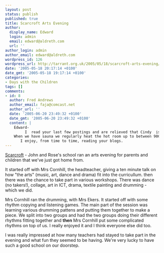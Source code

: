 ```yaml
---
layout: post
status: publish
published: true
title: Scarcroft Arts Evening
author:
  display_name: Edward
  login: admin
  email: edward@aldreth.com
  url: ''
author_login: admin
author_email: edward@aldreth.com
wordpress_id: 126
wordpress_url: http://tarrant.org.uk/2005/05/18/scarcroft-arts-evening/
date: '2005-05-18 20:17:14 +0100'
date_gmt: '2005-05-18 19:17:14 +0100'
categories:
- Days with the Children
tags: []
comments:
- id: 8
  author: Fred Andrews
  author_email: faja@comcast.net
  author_url: ''
  date: '2005-06-20 23:49:32 +0100'
  date_gmt: '2005-06-20 23:49:32 +0100'
  content: |
    Edward-
         I  read your last few postings and are relieved that Cindy  is feeling quite OK.  Also, regarding your recent visit to the Turkish  baths,  both Joyce and I went to a Turkish bath last year during our trip to Morocco.  You might recall that we have had a Finnish sauna at our house since 1972 and enjoy it very much and frquently.  In fact Gail, Linda and families will be down here for a vist  and final sauna before we move out of our house next  August.
    When we have sauna we regularly heat the hot room up to between 90C and 105C dpending on individual wishes.
       I enjoy, from time to time, reading your blogs.
---
```

<p><a href="http://scarcroft.york.sch.uk/">Scarcroft</a> - John and Rose's school ran an arts evening for parents and children that we've just got home from.</p>
<p>It started off with Mrs Cornhill, the headteacher, giving a ten minute talk on how "the arts" (music, art, dance and drama) fit into the curricullum.  then there was the chance to take part in various workshops.  There was dance (no takers!), collage, art in ICT, drama, textile painting and drumming - which we did.</p>
<p>Mrs Cornhill ran the drumming, with Mrs Ekers.  It started off with some rhythm copying and listening games.  The main part of the session was learning various drumming pattens and putting them together to make a piece.  We split into two groups and had the two groups doing their different rhythms fitting together and <strong>then</strong> Mrs Cornhill put some complicated rhythms on top of us.  I really enjoyed it and I think everyone else did too.</p>
<p>I was really impressed at how many teachers had stayed to take part in the evening and what fun they seemed to be having.  We're very lucky to have such a good school on our doorstep.</p>
